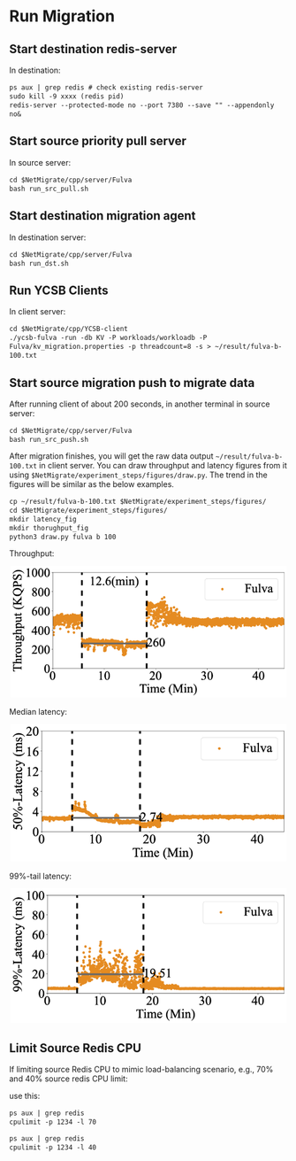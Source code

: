 # Run Migration  

## Start destination redis-server 
In destination:
```
ps aux | grep redis # check existing redis-server
sudo kill -9 xxxx (redis pid)
redis-server --protected-mode no --port 7380 --save "" --appendonly no&
```

## Start source priority pull server
In source server:
```
cd $NetMigrate/cpp/server/Fulva
bash run_src_pull.sh
```

## Start destination migration agent
In destination server: 
```
cd $NetMigrate/cpp/server/Fulva
bash run_dst.sh
```


## Run YCSB Clients
In client server:
```
cd $NetMigrate/cpp/YCSB-client
./ycsb-fulva -run -db KV -P workloads/workloadb -P Fulva/kv_migration.properties -p threadcount=8 -s > ~/result/fulva-b-100.txt
```

## Start source migration push to migrate data

After running client of about 200 seconds, in another terminal in source server:
```
cd $NetMigrate/cpp/server/Fulva
bash run_src_push.sh
```

After migration finishes, you will get the raw data output ```~/result/fulva-b-100.txt``` in client server. You can draw throughput and latency figures from it using ```$NetMigrate/experiment_steps/figures/draw.py```. The trend in the figures will be similar as the below examples.
```
cp ~/result/fulva-b-100.txt $NetMigrate/experiment_steps/figures/
cd $NetMigrate/experiment_steps/figures/
mkdir latency_fig
mkdir thorughput_fig
python3 draw.py fulva b 100
```


Throughput:

<p align="center">
  <img src="./figures/fulva-b-100.png" width="500">
</p>

Median latency:

<p align="center">
  <img src="./figures/fulva-5-100-50.png" width="500">
</p>

99%-tail latency:

<p align="center">
  <img src="./figures/fulva-5-100-99.png" width="500">
</p>

## Limit Source Redis CPU
If limiting source Redis CPU to mimic load-balancing scenario, e.g., 70% and 40% source redis CPU limit:

use this:
```
ps aux | grep redis
cpulimit -p 1234 -l 70
```

```
ps aux | grep redis
cpulimit -p 1234 -l 40
```

